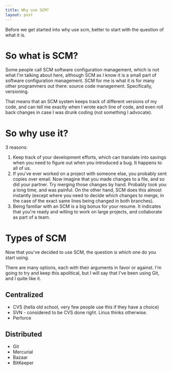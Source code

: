 ```yaml
---
title: Why use SCM?
layout: post
---
```


Before we get started into why use scm, better to start with the question of what it is.

# So what is SCM?

Some people call SCM software configuration management, which is not what I'm talking about here, although SCM as I know it is a small part of software configuration management. SCM for me is what it is for many other programmers out there: source code management. Specifically, versioning.

That means that an SCM system keeps track of different versions of my code, and can tell me exactly when I wrote each line of code, and even roll back changes in case I was drunk coding (not something I advocate).

# So why use it?

3 reasons:

1. Keep track of your development efforts, which can translate into savings when you need to figure out when you introduced a bug. It happens to all of us.
2. If you've ever worked on a project with someone else, you probably sent copies over email. Now imagine that you made changes to a file, and so did your partner. Try merging those changes by hand. Probably took you a long time, and was painful. On the other hand, SCM does this almost instantly (except where you need to decide which changes to merge, in the case of the exact same lines being changed in both branches).
3. Being familiar with an SCM is a big bonus for your resume. It indicates that you're ready and willing to work on large projects, and collaborate as part of a team.

# Types of SCM

Now that you've decided to use SCM, the question is which one do you start using.

There are many options, each with their arguments in favor or against. I'm going to try and keep this apolitical, but I will say that I've been using Git, and I quite like it.

## Centralized

* CVS (hella old school, very few people use this if they have a choice)
* SVN - considered to be CVS done right. Linus thinks otherwise.
* Perforce

## Distributed

* Git
* Mercurial
* Bazaar
* BitKeeper
